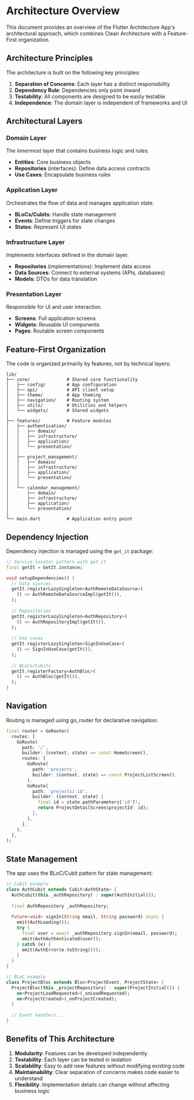 # Architecture Overview

This document provides an overview of the Flutter Architecture App's architectural approach, which combines Clean Architecture with a Feature-First organization.

## Architecture Principles

The architecture is built on the following key principles:

1. **Separation of Concerns**: Each layer has a distinct responsibility
2. **Dependency Rule**: Dependencies only point inward
3. **Testability**: All components are designed to be easily testable
4. **Independence**: The domain layer is independent of frameworks and UI

## Architectural Layers

### Domain Layer

The innermost layer that contains business logic and rules.

- **Entities**: Core business objects
- **Repositories** (interfaces): Define data access contracts
- **Use Cases**: Encapsulate business rules

### Application Layer

Orchestrates the flow of data and manages application state.

- **BLoCs/Cubits**: Handle state management
- **Events**: Define triggers for state changes
- **States**: Represent UI states

### Infrastructure Layer

Implements interfaces defined in the domain layer.

- **Repositories** (implementations): Implement data access
- **Data Sources**: Connect to external systems (APIs, databases)
- **Models**: DTOs for data translation

### Presentation Layer

Responsible for UI and user interaction.

- **Screens**: Full application screens
- **Widgets**: Reusable UI components
- **Pages**: Routable screen components

## Feature-First Organization

The code is organized primarily by features, not by technical layers:

```
lib/
├── core/              # Shared core functionality
│   ├── config/        # App configuration
│   ├── api/           # API client setup
│   ├── theme/         # App theming
│   ├── navigation/    # Routing system
│   ├── utils/         # Utilities and helpers
│   └── widgets/       # Shared widgets
│
├── features/          # Feature modules
│   ├── authentication/
│   │   ├── domain/
│   │   ├── infrastructure/
│   │   ├── application/
│   │   └── presentation/
│   │
│   ├── project_management/
│   │   ├── domain/
│   │   ├── infrastructure/
│   │   ├── application/
│   │   └── presentation/
│   │
│   └── calendar_management/
│       ├── domain/
│       ├── infrastructure/
│       ├── application/
│       └── presentation/
│
└── main.dart          # Application entry point
```

## Dependency Injection

Dependency injection is managed using the `get_it` package:

```dart
// Service locator pattern with get_it
final getIt = GetIt.instance;

void setupDependencies() {
  // Data sources
  getIt.registerLazySingleton<AuthRemoteDataSource>(
    () => AuthRemoteDataSourceImpl(getIt()),
  );
  
  // Repositories
  getIt.registerLazySingleton<AuthRepository>(
    () => AuthRepositoryImpl(getIt()),
  );
  
  // Use cases
  getIt.registerLazySingleton<SignInUseCase>(
    () => SignInUseCase(getIt()),
  );
  
  // BLoCs/Cubits
  getIt.registerFactory<AuthBloc>(
    () => AuthBloc(getIt()),
  );
}
```

## Navigation

Routing is managed using go_router for declarative navigation:

```dart
final router = GoRouter(
  routes: [
    GoRoute(
      path: '/',
      builder: (context, state) => const HomeScreen(),
      routes: [
        GoRoute(
          path: 'projects',
          builder: (context, state) => const ProjectListScreen(),
        ),
        GoRoute(
          path: 'projects/:id',
          builder: (context, state) {
            final id = state.pathParameters['id']!;
            return ProjectDetailScreen(projectId: id);
          },
        ),
      ],
    ),
  ],
);
```

## State Management

The app uses the BLoC/Cubit pattern for state management:

```dart
// Cubit example
class AuthCubit extends Cubit<AuthState> {
  AuthCubit(this._authRepository) : super(AuthInitial());
  
  final AuthRepository _authRepository;
  
  Future<void> signIn(String email, String password) async {
    emit(AuthLoading());
    try {
      final user = await _authRepository.signIn(email, password);
      emit(AuthAuthenticated(user));
    } catch (e) {
      emit(AuthError(e.toString()));
    }
  }
}

// BLoC example
class ProjectBloc extends Bloc<ProjectEvent, ProjectState> {
  ProjectBloc(this._projectRepository) : super(ProjectInitial()) {
    on<ProjectLoadRequested>(_onLoadRequested);
    on<ProjectCreated>(_onProjectCreated);
  }
  
  // Event handlers...
}
```

## Benefits of This Architecture

1. **Modularity**: Features can be developed independently
2. **Testability**: Each layer can be tested in isolation
3. **Scalability**: Easy to add new features without modifying existing code
4. **Maintainability**: Clear separation of concerns makes code easier to understand
5. **Flexibility**: Implementation details can change without affecting business logic
